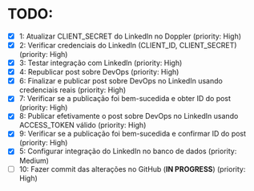 # TODO:

- [x] 1: Atualizar CLIENT_SECRET do LinkedIn no Doppler (priority: High)
- [x] 2: Verificar credenciais do LinkedIn (CLIENT_ID, CLIENT_SECRET) (priority: High)
- [x] 3: Testar integração com LinkedIn (priority: High)
- [x] 4: Republicar post sobre DevOps (priority: High)
- [x] 6: Finalizar e publicar post sobre DevOps no LinkedIn usando credenciais reais (priority: High)
- [x] 7: Verificar se a publicação foi bem-sucedida e obter ID do post (priority: High)
- [x] 8: Publicar efetivamente o post sobre DevOps no LinkedIn usando ACCESS_TOKEN válido (priority: High)
- [x] 9: Verificar se a publicação foi bem-sucedida e confirmar ID do post (priority: High)
- [x] 5: Configurar integração do LinkedIn no banco de dados (priority: Medium)
- [ ] 10: Fazer commit das alterações no GitHub (**IN PROGRESS**) (priority: High)
